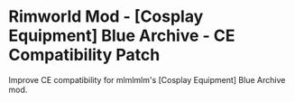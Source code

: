 # Rimworld Mod - [Cosplay Equipment] Blue Archive - CE Compatibility Patch

Improve CE compatibility for mlmlmlm's [Cosplay Equipment] Blue Archive mod.
